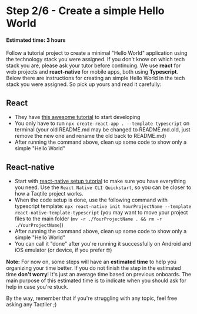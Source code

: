 # Step 2/6 - Create a simple Hello World
#### Estimated time: 3 hours

Follow a tutorial project to create a minimal "Hello World" application using the technology stack you were assigned. If you don't know on which tech stack you are, please ask your tutor before continuing. We use **react** for web projects and **react-native** for mobile apps, both using **Typescript**. 
Below there are instructions for creating an simple Hello World in the tech stack you were assigned. So pick up yours and read it carefully:

## React

+ They have [this awesome tutorial](https://create-react-app.dev/docs/adding-typescript) to start developing
+ You only have to run `npx create-react-app . --template typescript` on terminal (your old README.md may be changed to README.md.old, just remove the new one and rename the old back to README.md)
+ After running the command above, clean up some code to show only a simple "Hello World"

## React-native

+ Start with [react-native setup tutorial](https://reactnative.dev/docs/environment-setup) to make sure you have everything you need. Use the `React Native CLI Quickstart`, so you can be closer to how a Taqtile project works.
+ When the code setup is done, use the following command with typescript template: `npx react-native init YourProjectName --template react-native-template-typescript` (you may want to move your project files to the main folder (`mv -r ./YourProjectName . && rm -r ./YourProjectName`))
+ After running the command above, clean up some code to show only a simple "Hello World"
+ You can call it "done" after you're running it successfully on Android and iOS emulator (or device, if you prefer 🤓)

**Note:** For now on, some steps will have an **estimated time** to help you organizing your time better. 
If you do not finish the step in the estimated time **don't worry**! It's just an average time based on previous onboards. The main purpose of this estimated time is to indicate when you should ask for help in case you're stuck.

By the way, remember that if you're struggling with any topic, feel free asking any Taqtiler ;)
